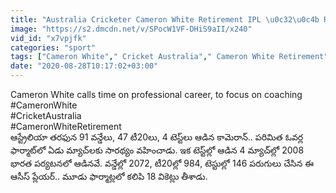 ```yaml
---
title: "Australia Cricketer Cameron White Retirement IPL \u0c32\u0c4b RCB, SRH \u0c15\u0c3f \u0c06\u0c21\u0c3f\u0c28 \u0c35\u0c48\u0c1f\u0c4d Oneindia Telugu"
image: "https://s2.dmcdn.net/v/SPocW1VF-DHiS9aII/x240"
vid_id: "x7vpjfk"
categories: "sport"
tags: ["Cameron White"," Cricket Australia"," Cameron White Retirement"]
date: "2020-08-28T10:17:02+03:00"
---
```

Cameron White calls time on professional career, to focus on coaching   <br>#CameronWhite   <br>#CricketAustralia   <br>#CameronWhiteRetirement   <br>ఆస్ట్రేలియా తరఫున 91 వన్డేలు, 47 టీ20లు, 4 టెస్ట్‌లు ఆడిన కామెరాన్.. పరిమిత ఓవర్ల ఫార్మాట్‌లో ఏడు మ్యాచ్‌లకు సారథ్యం వహించాడు. ఇక టెస్ట్‌ల్లో ఆడిన 4 మ్యాచ్‌ల్లో 2008 భారత పర్యటనలో ఆడినవే. వన్డేల్లో 2072, టీ20ల్లో 984, టెస్టుల్లో 146 పరుగులు చేసిన ఈ ఆసీస్ ప్లేయర్.. మూడు ఫార్మాట్లలో కలిపి 18 వికెట్లు తీశాడు.
